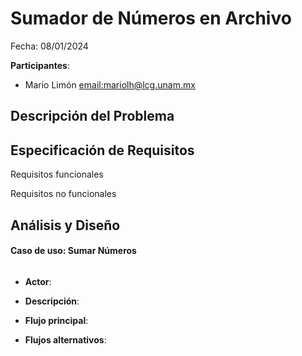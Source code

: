 # Sumador de Números en Archivo

Fecha: 08/01/2024

**Participantes**:

- Mario Limón <email:mariolh@lcg.unam.mx>

## Descripción del Problema



## Especificación de Requisitos

Requisitos funcionales


Requisitos no funcionales



## Análisis y Diseño




#### Caso de uso: Sumar Números

```

```

- **Actor**:
- **Descripción**: 
- **Flujo principal**:

- **Flujos alternativos**:
